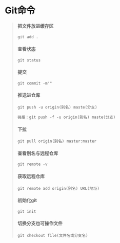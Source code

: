 # Git命令

> #### 把文件放进缓存区
>
> ``git add .``
>
> #### 查看状态  
>
> ``git status``
>
> #### 提交
>
> ``git commit -m""``
>
> #### 推送进仓库
>
> ``git push -u origin(别名) maste(分支)``
>
> ``强推：git push -f -u origin(别名) maste(分支)``
>
> #### 下拉
>
> ``git pull origin(别名) master:master``
>
> #### 查看别名与远程仓库
>
> ``git remote -v``
>
> #### 获取远程仓库
>
> ``git remote add origin(别名) URL(地址)``
>
> #### 初始化git
>
> ``git init``
>
> #### 切换分支也可操作文件
>
> ``git checkout file(文件名或分支名)``


